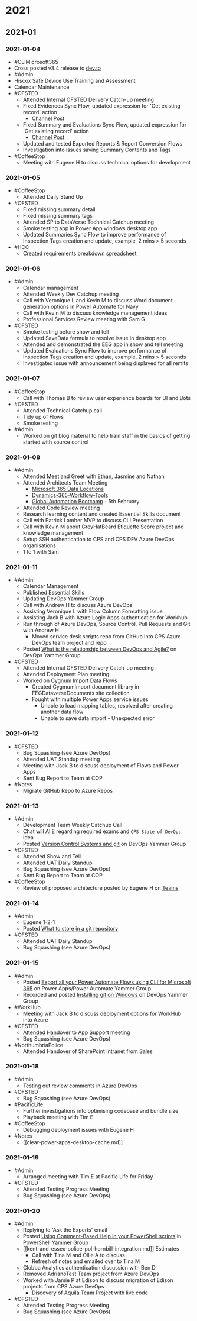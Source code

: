 # 2021

## 2021-01

### 2021-01-04

- #CLIMicrosoft365
 - Cross posted v3.4 release to [dev.to](https://dev.to/microsoft365/cli-for-microsoft-365-v3-4-2d14)
- #Admin
 - Hiscox Safe Device Use Training and Assessment
 - Calendar Maintenance
- #OFSTED
  - Attended Internal OFSTED Delivery Catch-up meeting
  - Fixed Evidences Sync Flow, updated expression for 'Get existing record' action
    - [Channel Post](https://teams.microsoft.com/l/message/19:106ce9460d5a4876b4317b67ff0e2f75@thread.tacv2/1609759718522?tenantId=13d9eb48-2ac1-4e4d-a862-7072bb36a7a4&groupId=f8fbf5e4-c4e2-4665-923a-024464948da4&parentMessageId=1609759718522&teamName=Ofsted&channelName=Work%20Package%20WP001-WP002%20-%20Delivery&createdTime=1609759718522)
  - Fixed Summary and Evaluations Sync Flow, updated expression for 'Get existing record' action
    - [Channel Post](https://teams.microsoft.com/l/message/19:106ce9460d5a4876b4317b67ff0e2f75@thread.tacv2/1609760960426?tenantId=13d9eb48-2ac1-4e4d-a862-7072bb36a7a4&groupId=f8fbf5e4-c4e2-4665-923a-024464948da4&parentMessageId=1609759718522&teamName=Ofsted&channelName=Work%20Package%20WP001-WP002%20-%20Delivery&createdTime=1609760960426)
  - Updated and tested Exported Reports & Report Conversion Flows
  - Investigation into issues saving Summary Contents and Tags
- #CoffeeStop
  - Meeting with Eugene H to discuss technical options for development

### 2021-01-05

- #CoffeeStop
  - Attended Daily Stand Up
- #OFSTED
  - Fixed missing summary detail
  - Fixed missing summary tags
  - Attended SP to DataVerse Technical Catchup meeting
  - Smoke testing app in Power App windows desktop app
  - Updated Summaries Sync Flow to improve performance of Inspection Tags creation and update, example, 2 mins > 5 seconds
- #HCC
  - Created requirements breakdown spreadsheet

### 2021-01-06

- #Admin
  - Calendar management
  - Attended Weekly Dev Catchup meeting
  - Call with Veronique L and Kevin M to discuss Word document generation options in Power Automate for Navy
  - Call with Kevin M to discuss knowledge management ideas
  - Professional Services Review meeting with Sam G
- #OFSTED
  - Smoke testing before show and tell
  - Updated SaveData formula to resolve issue in desktop app
  - Attended and demonstrated the EEG app in show and tell meeting
  - Updated Evaluations Sync Flow to improve performance of Inspection Tags creation and update, example, 2 mins > 5 seconds
  - Investigated issue with announcement being displayed for all remits

### 2021-01-07

- #CoffeeStop
  - Call with Thomas B to review user experience boards for UI and Bots
- #OFSTED
  - Attended Technical Catchup call
  - Tidy up of Flows
  - Smoke testing
- #Admin
  - Worked on git blog material to help train staff in the basics of getting started with source control

### 2021-01-08

- #Admin
  - Attended Meet and Greet with Ethan, Jasmine and Nathan
  - Attended Architects Team Meeting
    - [Microsoft 365 Data Locations](https://docs.microsoft.com/en-us/microsoft-365/enterprise/o365-data-locations?view=o365-worldwide#united-kingdom)
    - [Dynamics-365-Workflow-Tools](https://github.com/demianrasko/Dynamics-365-Workflow-Tools)
    - [Global Automation Bootcamp](https://events.powercommunity.com/global-automation-bootcamp-2021/) - 5th February
  - Attended Code Review meeting
  - Research learning content and created Essential Skills document
  - Call with Patrick Lamber MVP to discuss CLI Presentation
  - Call with Kevin M about GreyHatBeard Etiquette Score project and knowledge management
  - Setup SSH authentication to CPS and CPS DEV Azure DevOps organisations
  - 1 to 1 with Sam

### 2021-01-11

- #Admin
  - Calendar Management
  - Published Essential Skills
  - Updating DevOps Yammer Group
  - Call with Andrew H to discuss Azure DevOps
  - Assisting Veronique L with Flow Column Formatting issue
  - Assisting Jack B with Azure Logic Apps authentication for Workhub
  - Run through of Azure DevOps, Source Control, Pull Requests and Git with Andrew H
    - Moved service desk scripts repo from GitHub into CPS Azure DevOps team project and repo
  - Posted [What is the relationship between DevOps and Agile?](https://web.yammer.com/main/threads/eyJfdHlwZSI6IlRocmVhZCIsImlkIjoiMTAyOTkyMTU2NTU1NjczNiJ9) on DevOps Yammer Group
- #OFSTED
  - Attended Internal OFSTED Delivery Catch-up meeting
  - Attended Deployment Plan meeting
  - Worked on Cygnum Import Data Flows
    - Created CygmumImport document library in EEGDataverseDocuments site collection
    - Fought with multiple Power Apps service issues
      - Unable to load mapping tables, resolved after creating another data flow
      - Unable to save data import - Unexpected error

### 2021-01-12

- #OFSTED
  - Bug Squashing (see Azure DevOps)
  - Attended UAT Standup meeting
  - Meeting with Jack B to discuss deployment of Flows and Power Apps
  - Sent Bug Report to Team at COP
- #Notes
  - Migrate GitHub Repo to Azure Repos

### 2021-01-13

 - #Admin
   - Development Team Weekly Catchup Call
   - Chat will Al E regarding required exams and `CPS State of DevOps` idea
   - Posted [Version Control Systems and git](https://web.yammer.com/main/threads/eyJfdHlwZSI6IlRocmVhZCIsImlkIjoiMTAzMjA5NjU5MDM1NjQ4MCJ9) on DevOps Yammer Group
 - #OFSTED
   - Attended Show and Tell
   - Attended UAT Daily Standup
   - Bug Squashing (see Azure DevOps)
   - Sent Bug Report to Team at COP
 - #CoffeeStop
   - Review of proposed architecture posted by Eugene H on [Teams](https://teams.microsoft.com/l/message/19:0bda4496c41e484a9fd03e9bbd92ba9a@thread.tacv2/1610538486144?tenantId=13d9eb48-2ac1-4e4d-a862-7072bb36a7a4&groupId=86e98988-3554-4573-bd9a-7a9a799c1d42&parentMessageId=1610458697930&teamName=CPS%20-%20IP%20-%20Coffee%20Stop&channelName=Development&createdTime=1610538486144)

### 2021-01-14

- #Admin
  - Eugene 1-2-1
  - Posted [What to store in a git repository](https://web.yammer.com/main/threads/eyJfdHlwZSI6IlRocmVhZCIsImlkIjoiMTAzNDQ5MjM1OTgwMjg4MCJ9)
- #OFSTED 
  - Attended UAT Daily Standup
  - Bug Squashing (see Azure DevOps)

### 2021-01-15

- #Admin
  - Posted [Export all your Power Automate Flows using CLI for Microsoft 365](https://web.yammer.com/main/threads/eyJfdHlwZSI6IlRocmVhZCIsImlkIjoiMTAzNTE1NDQ0ODkwMDA5NiJ9) on Power Apps/Power Automate Yammer Group
  - Recorded and posted [Installing git on Windows](https://web.yammer.com/main/threads/eyJfdHlwZSI6IlRocmVhZCIsImlkIjoiMTAzNjI4MjcxNTI2NzA3MiJ9) on DevOps Yammer Group
- #WorkHub
  - Meeting with Jack B to discuss deployment options for WorkHub into Azure
- #OFSTED
  - Attended Handover to App Support meeting
  - Bug Squashing (see Azure DevOps)
- #NorthumbriaPolice
  - Attended Handover of SharePoint Intranet from Sales
  
### 2021-01-18

- #Admin
  - Testing out review comments in Azure DevOps
- #OFSTED
  - Bug Squashing (see Azure DevOps)
- #PacificLife
  - Further investigations into optimising codebase and bundle size
  - Playback meeting with Tim E
- #CoffeeStop
  - Debugging deployment issues with Eugene H
- #Notes
  - [[clear-power-apps-desktop-cache.md]]

### 2021-01-19

- #Admin
  - Arranged meeting with Tim E at Pacific Life for Friday
- #OFSTED
  - Attended Testing Progress Meeting
  - Bug Squashing (see Azure DevOps)

### 2021-01-20

- #Admin
  - Replying to 'Ask the Experts' email 
  - Posted [Using Comment-Based Help in your PowerShell scripts](https://web.yammer.com/main/threads/eyJfdHlwZSI6IlRocmVhZCIsImlkIjoiMTA0Mjk5NTMxNjU1NTc3NiJ9) in PowerShell Yammer Group
  - [[kent-and-essex-police-pol-hornbill-integration.md]] Estimates
    - Call with Tina M and Ollie A to discuss
    - Refresh of notes and emailed over to Tina M
  - Clobba Analytics authentication discussion with Ben D
  - Removed AdrianoTest Team project from Azure DevOps
  - Worked with Jamie P at Edison to discuss migration of Edison projects from CPS Azure DevOps
    - Discovery of Aquila Team Project with live code
- #OFSTED
  - Attended Testing Progress Meeting
  - Bug Squashing (see Azure DevOps)